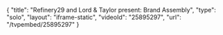 {
    "title": "Refinery29 and Lord & Taylor present: Brand Assembly",
    "type": "solo",
    "layout": "iframe-static",
    "videoId": "25895297",
    "url": "\/tvpembed\/25895297"
}